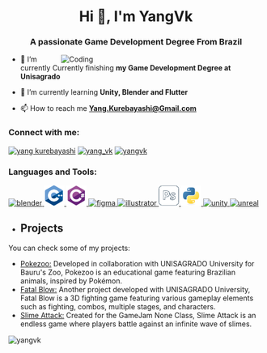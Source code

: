 <h1 align="center">Hi 👋, I'm YangVk</h1>
<h3 align="center">A passionate Game Development Degree From Brazil</h3>
<img align="right" alt="Coding" width="400" src="https://i.pinimg.com/originals/ef/09/36/ef0936558e58d6bebf73fee2ae895fe3.gif">

- 🤝 I’m currently Currently finishing **my Game Development Degree at Unisagrado**
 
- 🌱 I’m currently learning **Unity, Blender and Flutter**

- 📫 How to reach me **Yang.Kurebayashi@Gmail.com**

<h3 align="left">Connect with me:</h3>
<p align="left">
<a href="https://linkedin.com/in/yang kurebayashi" target="blank"><img align="center" src="https://raw.githubusercontent.com/rahuldkjain/github-profile-readme-generator/master/src/images/icons/Social/linked-in-alt.svg" alt="yang kurebayashi" height="30" width="40" /></a>
<a href="https://instagram.com/yang_vk" target="blank"><img align="center" src="https://raw.githubusercontent.com/rahuldkjain/github-profile-readme-generator/master/src/images/icons/Social/instagram.svg" alt="yang_vk" height="30" width="40" /></a>
<a href="https://discord.gg/yangvk" target="blank"><img align="center" src="https://raw.githubusercontent.com/rahuldkjain/github-profile-readme-generator/master/src/images/icons/Social/discord.svg" alt="yangvk" height="30" width="40" /></a>
</p>

<h3 align="left">Languages and Tools:</h3>
<p align="left"> <a href="https://www.blender.org/" target="_blank" rel="noreferrer"> <img src="https://download.blender.org/branding/community/blender_community_badge_white.svg" alt="blender" width="40" height="40"/> </a> <a href="https://www.w3schools.com/cpp/" target="_blank" rel="noreferrer"> <img src="https://raw.githubusercontent.com/devicons/devicon/master/icons/cplusplus/cplusplus-original.svg" alt="cplusplus" width="40" height="40"/> </a> <a href="https://www.w3schools.com/cs/" target="_blank" rel="noreferrer"> <img src="https://raw.githubusercontent.com/devicons/devicon/master/icons/csharp/csharp-original.svg" alt="csharp" width="40" height="40"/> </a> <a href="https://www.figma.com/" target="_blank" rel="noreferrer"> <img src="https://www.vectorlogo.zone/logos/figma/figma-icon.svg" alt="figma" width="40" height="40"/> </a> <a href="https://www.adobe.com/in/products/illustrator.html" target="_blank" rel="noreferrer"> <img src="https://www.vectorlogo.zone/logos/adobe_illustrator/adobe_illustrator-icon.svg" alt="illustrator" width="40" height="40"/> </a> <a href="https://www.photoshop.com/en" target="_blank" rel="noreferrer"> <img src="https://raw.githubusercontent.com/devicons/devicon/master/icons/photoshop/photoshop-line.svg" alt="photoshop" width="40" height="40"/> </a> <a href="https://www.python.org" target="_blank" rel="noreferrer"> <img src="https://raw.githubusercontent.com/devicons/devicon/master/icons/python/python-original.svg" alt="python" width="40" height="40"/> </a> <a href="https://unity.com/" target="_blank" rel="noreferrer"> <img src="https://www.vectorlogo.zone/logos/unity3d/unity3d-icon.svg" alt="unity" width="40" height="40"/> </a> <a href="https://unrealengine.com/" target="_blank" rel="noreferrer"> <img src="https://raw.githubusercontent.com/kenangundogan/fontisto/036b7eca71aab1bef8e6a0518f7329f13ed62f6b/icons/svg/brand/unreal-engine.svg" alt="unreal" width="40" height="40"/> </a> </p>

- ## Projects
You can check some of my projects:

<ul> 
 <li><a href="https://github.com/CoveiroDev/PoKe-Zoo">Pokezoo:</a> Developed in collaboration with UNISAGRADO University for Bauru's Zoo, Pokezoo is an educational game featuring Brazilian animals, inspired by Pokémon.</li>
 <li><a href="https://github.com/CoveiroDev/Fatal-Blow">Fatal Blow:</a> Another project developed with UNISAGRADO University, Fatal Blow is a 3D fighting game featuring various gameplay elements such as fighting, combos, multiple stages, and characters.</li>
 <li><a href="https://corveiro.itch.io/slime-attack">Slime Attack:</a> Created for the GameJam None Class, Slime Attack is an endless game where players battle against an infinite wave of slimes.</li>
</ul>


<p><img align="center" src="https://github-readme-stats.vercel.app/api/top-langs?username=yangvk&show_icons=true&locale=en&layout=compact" alt="yangvk" /></p>
